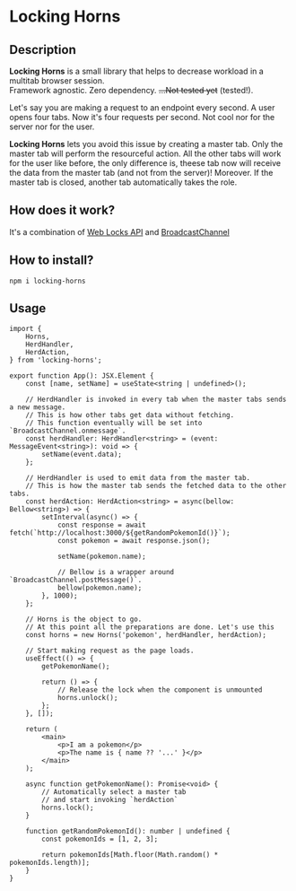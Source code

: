 # Locking Horns

## Description
**Locking Horns** is a small library that helps to decrease workload in a multitab browser session.  
Framework agnostic. Zero dependency. ~~...Not tested yet~~ (tested!).

Let's say you are making a request to an endpoint every second.
A user opens four tabs. Now it's four requests per second. Not cool nor for the server nor for the user.

**Locking Horns** lets you avoid this issue by creating a master tab. Only the master tab will perform the resourceful action.
All the other tabs will work for the user like before, the only difference is, theese tab now will receive the data from the master tab (and not from the server)!
Moreover. If the master tab is closed, another tab automatically takes the role.

## How does it work?
It's a combination of [Web Locks API](https://developer.mozilla.org/en-US/docs/Web/API/Web_Locks_API) and [BroadcastChannel](https://developer.mozilla.org/en-US/docs/Web/API/BroadcastChannel)

## How to install?
```console
npm i locking-horns
```

## Usage
```tsx
import {
	Horns,
	HerdHandler,
	HerdAction,
} from 'locking-horns';

export function App(): JSX.Element {
	const [name, setName] = useState<string | undefined>();

	// HerdHandler is invoked in every tab when the master tabs sends a new message.
	// This is how other tabs get data without fetching.
	// This function eventually will be set into `BroadcastChannel.onmessage`.
	const herdHandler: HerdHandler<string> = (event: MessageEvent<string>): void => {
		setName(event.data);
	};

	// HerdHandler is used to emit data from the master tab.
	// This is how the master tab sends the fetched data to the other tabs.
	const herdAction: HerdAction<string> = async(bellow: Bellow<string>) => {
		setInterval(async() => {
			const response = await fetch(`http://localhost:3000/${getRandomPokemonId()}`);
			const pokemon = await response.json();

			setName(pokemon.name);

			// Bellow is a wrapper around `BroadcastChannel.postMessage()`.
			bellow(pokemon.name);
		}, 1000);
	};

	// Horns is the object to go.
	// At this point all the preparations are done. Let's use this
	const horns = new Horns('pokemon', herdHandler, herdAction);

	// Start making request as the page loads.
	useEffect(() => {
		getPokemonName();

		return () => {
			// Release the lock when the component is unmounted
			horns.unlock();
		};
	}, []);

	return (
		<main>
			<p>I am a pokemon</p>
			<p>The name is { name ?? '...' }</p>
		</main>
	);

	async function getPokemonName(): Promise<void> {
		// Automatically select a master tab
		// and start invoking `herdAction`
		horns.lock();
	}

	function getRandomPokemonId(): number | undefined {
		const pokemonIds = [1, 2, 3];

		return pokemonIds[Math.floor(Math.random() * pokemonIds.length)];
	}
}
```
